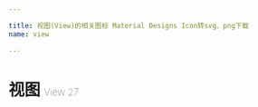```yaml
---

title: 视图(View)的相关图标 Material Designs Icon转svg、png下载
name: view

---
```


# 视图  <small style="font-size: 60%;font-weight: 100">View <span class="badge-secondary badge">27</span> </small>

<search tag="view" :max="0"/>

